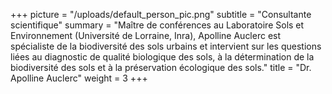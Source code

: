 +++
picture = "/uploads/default_person_pic.png"
subtitle = "Consultante scientifique"
summary = "Maître de conférences au Laboratoire Sols et Environnement (Université de Lorraine, Inra), Apolline Auclerc est spécialiste de la biodiversité des sols urbains et intervient sur les questions liées au diagnostic de qualité biologique des sols, à la détermination de la biodiversité des sols et à la préservation écologique des sols."
title = "Dr. Apolline Auclerc"
weight = 3
+++
